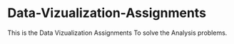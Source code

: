 # Data-Vizualization-Assignments
This is the Data Vizualization Assignments To solve the Analysis problems.
